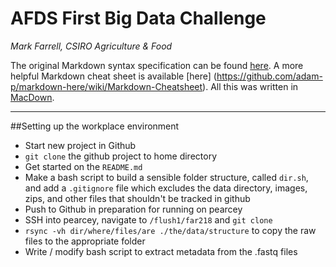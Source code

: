 # AFDS First Big Data Challenge
*Mark Farrell, CSIRO Agriculture & Food*

The original Markdown syntax specification can be found [here](http://daringfireball.net/projects/markdown/syntax).
A more helpful Markdown cheat sheet is available [here] (https://github.com/adam-p/markdown-here/wiki/Markdown-Cheatsheet). All this was written in [MacDown](https://macdown.uranusjr.com/).

___


##Setting up the workplace environment
* Start new project in Github
* `git clone` the github project to home directory
* Get started on the `README.md`
* Make a bash script to build a sensible folder structure, called `dir.sh`, and add a `.gitignore` file which excludes the data directory, images, zips, and other files that shouldn't be tracked in github
* Push to Github in preparation for running on pearcey
* SSH into pearcey, navigate to `/flush1/far218` and `git clone`
* `rsync -vh dir/where/files/are ./the/data/structure` to copy the raw files to the appropriate folder
* Write / modify bash script to extract metadata from the .fastq files
